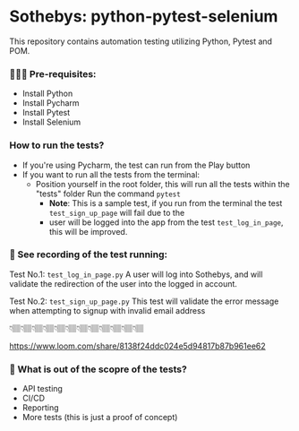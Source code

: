 # Sothebys: python-pytest-selenium
This repository contains automation testing utilizing Python, Pytest and POM. 


### 👩🏽‍💻 Pre-requisites:
- Install Python
- Install Pycharm
- Install Pytest
- Install Selenium

### How to run the tests?
- If you're using Pycharm, the test can run from the Play button
- If you want to run all the tests from the terminal:
  - Position yourself in the root folder, this will run all the tests within the "tests" folder Run the command `pytest`
    - **Note**: This is a sample test, if you run from the terminal the test `test_sign_up_page` will fail due to the 
    - user will be logged into the app from the test `test_log_in_page`, this will be improved.


### 💨 See recording of the test running:

Test No.1: `test_log_in_page.py`
A user will log into Sothebys, and will validate the redirection of the user
into the logged in account. 

Test No.2: `test_sign_up_page.py`
This test will validate the error message when attempting to signup with invalid email address

👇🏽👇🏽👇🏽👇🏽👇🏽👇🏽👇🏽👇🏽👇🏽👇🏽👇🏽👇🏽

https://www.loom.com/share/8138f24ddc024e5d94817b87b961ee62
### 💨 What is out of the scopre of the tests?
- API testing
- CI/CD
- Reporting
- More tests (this is just a proof of concept)
